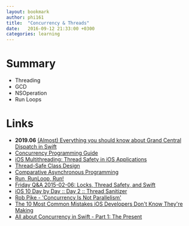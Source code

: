 ```yaml
---
layout: bookmark
author: phi161
title:  "Concurrency & Threads"
date:   2016-09-12 21:33:00 +0300
categories: learning
---
```


# Summary

- Threading
- GCD
- NSOperation
- Run Loops


# Links

* **2019.06** [(Almost) Everything you should know about Grand Central Dispatch in Swift](https://www.vadimbulavin.com/grand-central-dispatch-in-swift/)
* [Concurrency Programming Guide](https://developer.apple.com/library/content/documentation/General/Conceptual/ConcurrencyProgrammingGuide/Introduction/Introduction.html)
* [iOS Multithreading: Thread Safety in iOS Applications](http://sodecon.blogspot.gr/2012/08/ios-multithreading-thread-safety-in-ios.html)
* [Thread-Safe Class Design](https://www.objc.io/issues/2-concurrency/thread-safe-class-design/)
* [Comparative Asynchronous Programming](https://ashfurrow.com/blog/comparative-asynchronous-programming/)
* [Run, RunLoop, Run!](http://bou.io/RunRunLoopRun.html)
* [Friday Q&A 2015-02-06: Locks, Thread Safety, and Swift](https://www.mikeash.com/pyblog/friday-qa-2015-02-06-locks-thread-safety-and-swift.html)
* [iOS 10 Day by Day :: Day 2 :: Thread Sanitizer](https://www.shinobicontrols.com/blog/ios-10-day-by-day-day-2-thread-sanitizer)
* [Rob Pike - 'Concurrency Is Not Parallelism'](https://www.youtube.com/watch?v=cN_DpYBzKso)
* [The 10 Most Common Mistakes iOS Developers Don't Know They're Making](https://www.toptal.com/ios/top-ios-development-mistakes)
* [All about Concurrency in Swift - Part 1: The Present](https://www.uraimo.com/2017/05/07/all-about-concurrency-in-swift-1-the-present/)
